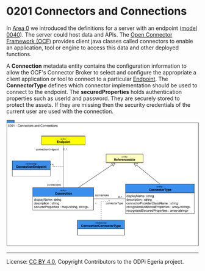 <!-- SPDX-License-Identifier: CC-BY-4.0 -->
<!-- Copyright Contributors to the ODPi Egeria project. -->

# 0201 Connectors and Connections

In [Area 0](Area-0-models.md) we introduced the definitions for a
server with an endpoint ([model 0040](0040-Software-Servers.md)).
The server could host data and APIs.
The [Open Connector Framework (OCF)](../../../open-metadata-implementation/frameworks/open-connector-framework/README.md)
provides client java classes called connectors to enable an application,
tool or engine to access this data and other deployed functions.

A **Connection** metadata entity contains the configuration
information to allow the OCF's Connector Broker to select and
configure the appropriate a client application or tool to connect
to a particular [Endpoint](0040-Software-Servers.md).
The **ConnectorType** defines which connector implementation
should be used to connect to the endpoint.
The **securedProperties** holds authentication properties
such as userId and password.
They are securely stored to protect the assets.
If they are missing then the security credentials of the current
user are used with the connection.

![UML](0201-Connectors-and-Connections.png)



----
License: [CC BY 4.0](https://creativecommons.org/licenses/by/4.0/),
Copyright Contributors to the ODPi Egeria project.